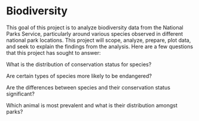 # Biodiversity

This goal of this project is to analyze biodiversity data from the National Parks Service, particularly around various species observed in different national park locations.
This project will scope, analyze, prepare, plot data, and seek to explain the findings from the analysis.
Here are a few questions that this project has sought to answer:

What is the distribution of conservation status for species?

Are certain types of species more likely to be endangered?

Are the differences between species and their conservation status significant?

Which animal is most prevalent and what is their distribution amongst parks?
